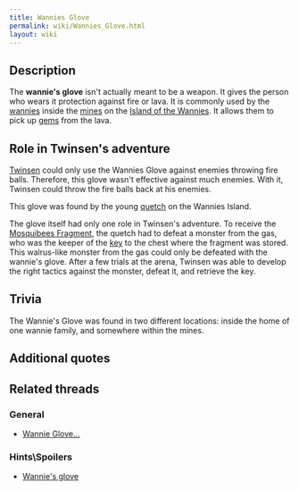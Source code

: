 ```yaml
---
title: Wannies Glove
permalink: wiki/Wannies_Glove.html
layout: wiki
---
```


## Description

The **wannie's glove** isn't actually meant to be a weapon. It gives the
person who wears it protection against fire or lava. It is commonly used
by the [wannies](wannie "wikilink") inside the [mines](mines "wikilink")
on the [Island of the Wannies](Island_of_the_Wannies "wikilink"). It
allows them to pick up [gems](gem "wikilink") from the lava.

## Role in Twinsen's adventure

[Twinsen](Twinsen "wikilink") could only use the Wannies Glove against
enemies throwing fire balls. Therefore, this glove wasn't effective
against much enemies. With it, Twinsen could throw the fire balls back
at his enemies.

This glove was found by the young [quetch](quetch "wikilink") on the
Wannies Island.

The glove itself had only one role in Twinsen's adventure. To receive
the [Mosquibees Fragment](Mosquibees_Fragment "wikilink"), the quetch
had to defeat a monster from the gas, who was the keeper of the
[key](key "wikilink") to the chest where the fragment was stored. This
walrus-like monster from the gas could only be defeated with the
wannie's glove. After a few trials at the arena, Twinsen was able to
develop the right tactics against the monster, defeat it, and retrieve
the key.

## Trivia

The Wannie's Glove was found in two different locations: inside the home
of one wannie family, and somewhere within the mines.

## Additional quotes

## Related threads

### General

- [Wannie Glove...](https://forum.magicball.net/showthread.php?t=6481)

### Hints\Spoilers

- [Wannie's glove](https://forum.magicball.net/showthread.php?t=9292)
